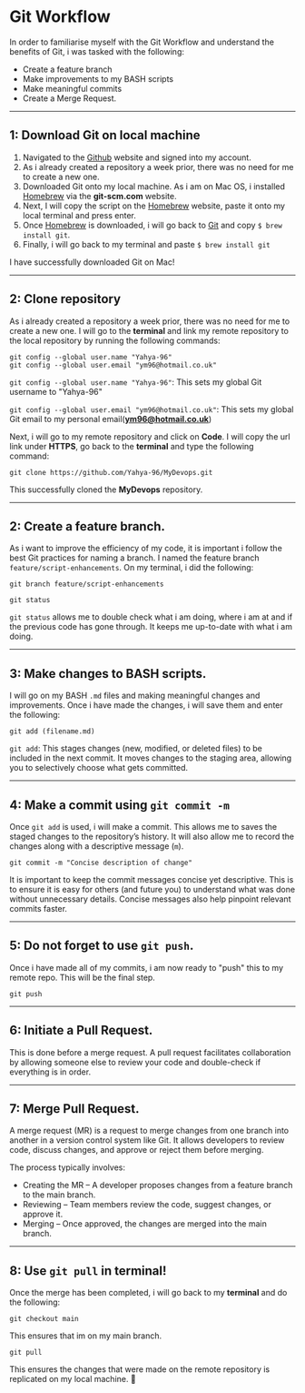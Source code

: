 # Git Workflow
 
In order to familiarise myself with the Git Workflow and understand the benefits of Git, i was tasked with the following: 

- Create a feature branch
- Make improvements to my BASH scripts
- Make meaningful commits
- Create a Merge Request.

---

## 1: Download Git on local machine
 1. Navigated to the [Github](https://github.com/) website and signed into my account.
 2. As i already created a repository a week prior, there was no need for me to create a new one.
 3. Downloaded Git onto my local machine. As i am on Mac OS, i  installed [Homebrew](git-scm.com) via the **git-scm.com** website.
 4. Next, I will copy the script on the [Homebrew](https://brew.sh/) website, paste it onto my local terminal and press enter.
 5. Once [Homebrew](https://brew.sh/) is downloaded, i will go back to [Git](https://git-scm.com/downloads/mac) and copy `$ brew install git`.
 6. Finally, i will go back to my terminal and paste `$ brew install git`

I have successfully downloaded Git on Mac!

---

## 2: Clone repository
As i already created a repository a week prior, there was no need for me to create a new one. I will go to the **terminal** and link my remote repository to the local repository by running the following commands:
```
git config --global user.name "Yahya-96"
git config --global user.email "ym96@hotmail.co.uk"
```

`git config --global user.name "Yahya-96"`: This sets my global Git username to "Yahya-96"

`git config --global user.email "ym96@hotmail.co.uk"`: This sets my global Git email to my personal email(**ym96@hotmail.co.uk**)

Next, i will go to my remote repository and click on **Code**. I will copy the url link under **HTTPS**, go back to the **terminal** and type the following command:
```
git clone https://github.com/Yahya-96/MyDevops.git
```

This successfully cloned the **MyDevops** repository.

---

 ## 2: Create a feature branch.
As i want to improve the efficiency of my code, it is important i follow the best Git practices for naming a branch. I named the feature branch `feature/script-enhancements`. On my terminal, i did the following:
```
git branch feature/script-enhancements

git status
```

`git status` allows me to double check what i am doing, where i am at and if the previous code has gone through. It keeps me up-to-date with what i am doing.

---

## 3: Make changes to BASH scripts.
I will go on my BASH `.md` files and making meaningful changes and improvements. Once i have made the changes, i will save them and enter the following:
```
git add (filename.md)
```

`git add`: This stages changes (new, modified, or deleted files) to be included in the next commit. It moves changes to the staging area, allowing you to selectively choose what gets committed.

---

## 4: Make a commit using `git commit -m`
Once `git add` is used, i will make a commit. This allows me to saves the staged changes to the repository’s history. It will also allow me to record the changes along with a descriptive message (`m`).
```
git commit -m "Concise description of change"
```

It is important to keep the commit messages concise yet descriptive. This is to ensure it is easy for others (and future you) to understand what was done without unnecessary details. Concise messages also help pinpoint relevant commits faster.

---

## 5: Do not forget to use `git push`.
Once i have made all of my commits, i am now ready to "push" this to my remote repo. This will be the final step.
```
git push
```
---

## 6: Initiate a Pull Request.  
This is done before a merge request. A pull request facilitates collaboration by allowing someone else to review your code and double-check if everything is in order.

---

## 7: Merge Pull Request.

A merge request (MR) is a request to merge changes from one branch into another in a version control system like Git. It allows developers to review code, discuss changes, and approve or reject them before merging.

The process typically involves:

- Creating the MR – A developer proposes changes from a feature branch to the main branch.
- Reviewing – Team members review the code, suggest changes, or approve it.
- Merging – Once approved, the changes are merged into the main branch.

---

## 8: Use `git pull` in terminal!

Once the merge has been completed, i will go back to my **terminal** and do the following:
```
git checkout main
```

This ensures that im on my main branch.

```
git pull
```

This ensures the changes that were made on the remote repository is replicated on my local machine. 🚀
